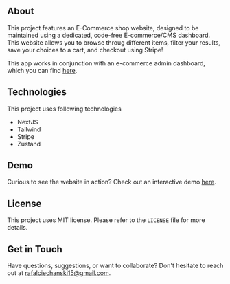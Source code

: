 ## About

This project features an  E-Commerce shop website, designed to be maintained using a dedicated, code-free E-commerce/CMS dashboard. This website allows you to browse throug different items, filter your results, save your choices to a cart, and checkout using Stripe!

This app works in conjunction with an e-commerce admin dashboard, which you can find [here](https://github.com/Sdfeagt/E-commerce-admin-page).

## Technologies

This project uses following technologies
* NextJS
* Tailwind
* Stripe
* Zustand

## Demo

Curious to see the website in action? Check out an interactive demo [here](https://e-commerce-shop-page.vercel.app).

## License

This project uses MIT license. Please refer to the `LICENSE` file for more details.

## Get in Touch

Have questions, suggestions, or want to collaborate? Don't hesitate to reach out at rafalciechanski15@gmail.com. 
